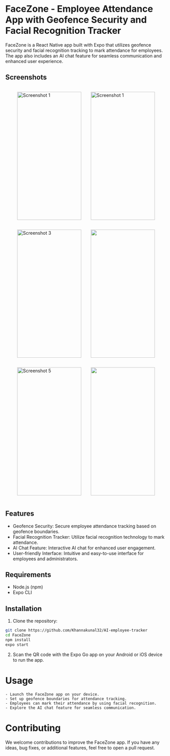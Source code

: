 # FaceZone - Employee Attendance App with Geofence Security and Facial Recognition Tracker

FaceZone is a React Native app built with Expo that utilizes geofence security and facial recognition tracking to mark attendance for employees. The app also includes an AI chat feature for seamless communication and enhanced user experience.

## Screenshots

<div style="display: flex; justify-content: center;">
    <img src="https://drive.google.com/uc?export=view&id=1PXHheTowgZjDBt2EZxuP5y1uh0cRQpzu" alt="Screenshot 1" style="padding: 15px; width: 200px; height: 400px;">
    <img src="https://drive.google.com/uc?export=view&id=1wCfS7Gjf_YxUJ8YjcvLehNbyA_6oIBXW" alt="Screenshot 1" style="padding: 15px; width: 200px; height: 400px;">
</div>
<div style="display: flex; justify-content: center;">
    <img src="https://drive.google.com/uc?export=view&id=15pgDft34XbtldgVUI0ND_DUSf2ILKyRl" alt="Screenshot 3" style="padding: 15px; width: 200px; height: 400px;">
    <img src="https://drive.google.com/uc?export=view&id=1K58kGfNHUZxtsi_5SMfugWtMci4Wp4oC" style="padding: 15px; width: 200px; height: 400px;">
</div>
<div style="display: flex; justify-content: center;">
    <img src="https://drive.google.com/uc?export=view&id=1JiMYwq0lBm1Tgsz23Fs7jhvTEtQ_KMRp" alt="Screenshot 5" style="padding: 15px; width: 200px; height: 400px;">
    <img src="https://drive.google.com/uc?export=view&id=1EnSr3NJYFfX2_4mANN5cJcT7z4hjG3uN" style="padding: 15px; width: 200px; height: 400px;">
</div>

## Features

- Geofence Security: Secure employee attendance tracking based on geofence boundaries.
- Facial Recognition Tracker: Utilize facial recognition technology to mark attendance.
- AI Chat Feature: Interactive AI chat for enhanced user engagement.
- User-friendly Interface: Intuitive and easy-to-use interface for employees and administrators.

## Requirements

- Node.js (npm)
- Expo CLI

## Installation

1. Clone the repository:

```bash
git clone https://github.com/Khannakunal32/AI-employee-tracker
cd FaceZone
npm install
expo start
```

2. Scan the QR code with the Expo Go app on your Android or iOS device to run the app.

# Usage

    - Launch the FaceZone app on your device.
    - Set up geofence boundaries for attendance tracking.
    - Employees can mark their attendance by using facial recognition.
    - Explore the AI chat feature for seamless communication.

# Contributing

We welcome contributions to improve the FaceZone app. If you have any ideas, bug fixes, or additional features, feel free to open a pull request.
